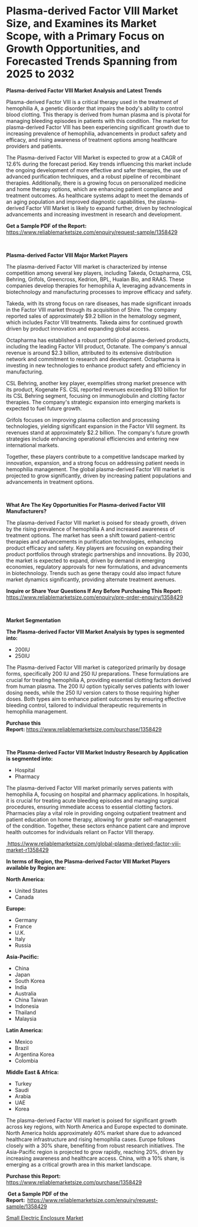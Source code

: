 <p><h1>Plasma-derived Factor VIII Market Size, and Examines its Market Scope, with a Primary Focus on Growth Opportunities, and Forecasted Trends Spanning from 2025 to 2032</h1></p><p><strong>Plasma-derived Factor VIII Market Analysis and Latest Trends</strong></p>
<p><p>Plasma-derived Factor VIII is a critical therapy used in the treatment of hemophilia A, a genetic disorder that impairs the body's ability to control blood clotting. This therapy is derived from human plasma and is pivotal for managing bleeding episodes in patients with this condition. The market for plasma-derived Factor VIII has been experiencing significant growth due to increasing prevalence of hemophilia, advancements in product safety and efficacy, and rising awareness of treatment options among healthcare providers and patients.</p><p>The Plasma-derived Factor VIII Market is expected to grow at a CAGR of 12.6% during the forecast period. Key trends influencing this market include the ongoing development of more effective and safer therapies, the use of advanced purification techniques, and a robust pipeline of recombinant therapies. Additionally, there is a growing focus on personalized medicine and home therapy options, which are enhancing patient compliance and treatment outcomes. As healthcare systems adapt to meet the demands of an aging population and improved diagnostic capabilities, the plasma-derived Factor VIII Market is likely to expand further, driven by technological advancements and increasing investment in research and development.</p></p>
<p><strong>Get a Sample PDF of the Report:&nbsp;</strong> <a href="https://www.reliablemarketsize.com/enquiry/request-sample/1358429?utm_campaign=1197&utm_medium=2&utm_source=Github&utm_content=ia&utm_term=22032025&utm_id=plasma-derived-factor-viii">https://www.reliablemarketsize.com/enquiry/request-sample/1358429</a></p>
<p>&nbsp;</p>
<p><strong>Plasma-derived Factor VIII Major Market Players</strong></p>
<p><p>The plasma-derived Factor VIII market is characterized by intense competition among several key players, including Takeda, Octapharma, CSL Behring, Grifols, Greencross, Kedrion, BPL, Hualan Bio, and RAAS. These companies develop therapies for hemophilia A, leveraging advancements in biotechnology and manufacturing processes to improve efficacy and safety.</p><p>Takeda, with its strong focus on rare diseases, has made significant inroads in the Factor VIII market through its acquisition of Shire. The company reported sales of approximately $9.2 billion in the hematology segment, which includes Factor VIII treatments. Takeda aims for continued growth driven by product innovation and expanding global access.</p><p>Octapharma has established a robust portfolio of plasma-derived products, including the leading Factor VIII product, Octanate. The company's annual revenue is around $2.3 billion, attributed to its extensive distribution network and commitment to research and development. Octapharma is investing in new technologies to enhance product safety and efficiency in manufacturing.</p><p>CSL Behring, another key player, exemplifies strong market presence with its product, Kogenate FS. CSL reported revenues exceeding $10 billion for its CSL Behring segment, focusing on immunoglobulin and clotting factor therapies. The company's strategic expansion into emerging markets is expected to fuel future growth.</p><p>Grifols focuses on improving plasma collection and processing technologies, yielding significant expansion in the Factor VIII segment. Its revenues stand at approximately $2.2 billion. The company's future growth strategies include enhancing operational efficiencies and entering new international markets.</p><p>Together, these players contribute to a competitive landscape marked by innovation, expansion, and a strong focus on addressing patient needs in hemophilia management. The global plasma-derived Factor VIII market is projected to grow significantly, driven by increasing patient populations and advancements in treatment options.</p></p>
<p>&nbsp;</p>
<p><strong>What Are The Key Opportunities For Plasma-derived Factor VIII Manufacturers?</strong></p>
<p><p>The plasma-derived Factor VIII market is poised for steady growth, driven by the rising prevalence of hemophilia A and increased awareness of treatment options. The market has seen a shift toward patient-centric therapies and advancements in purification technologies, enhancing product efficacy and safety. Key players are focusing on expanding their product portfolios through strategic partnerships and innovations. By 2030, the market is expected to expand, driven by demand in emerging economies, regulatory approvals for new formulations, and advancements in biotechnology. Trends such as gene therapy could also impact future market dynamics significantly, providing alternate treatment avenues.</p></p>
<p><strong>Inquire or Share Your Questions If Any Before Purchasing This Report:</strong> <a href="https://www.reliablemarketsize.com/enquiry/pre-order-enquiry/1358429?utm_campaign=1197&utm_medium=2&utm_source=Github&utm_content=ia&utm_term=22032025&utm_id=plasma-derived-factor-viii">https://www.reliablemarketsize.com/enquiry/pre-order-enquiry/1358429</a></p>
<p>&nbsp;</p>
<p><strong>Market Segmentation</strong></p>
<p><strong>The Plasma-derived Factor VIII Market Analysis by types is segmented into:</strong></p>
<p><ul><li>200IU</li><li>250IU</li></ul></p>
<p><p>The Plasma-derived Factor VIII market is categorized primarily by dosage forms, specifically 200 IU and 250 IU preparations. These formulations are crucial for treating hemophilia A, providing essential clotting factors derived from human plasma. The 200 IU option typically serves patients with lower dosing needs, while the 250 IU version caters to those requiring higher doses. Both types aim to enhance patient outcomes by ensuring effective bleeding control, tailored to individual therapeutic requirements in hemophilia management.</p></p>
<p><strong>Purchase this Report:&nbsp;</strong><a href="https://www.reliablemarketsize.com/purchase/1358429?utm_campaign=1197&utm_medium=2&utm_source=Github&utm_content=ia&utm_term=22032025&utm_id=plasma-derived-factor-viii">https://www.reliablemarketsize.com/purchase/1358429</a></p>
<p>&nbsp;</p>
<p><strong>The Plasma-derived Factor VIII Market Industry Research by Application is segmented into:</strong></p>
<p><ul><li>Hospital</li><li>Pharmacy</li></ul></p>
<p><p>The plasma-derived Factor VIII market primarily serves patients with hemophilia A, focusing on hospital and pharmacy applications. In hospitals, it is crucial for treating acute bleeding episodes and managing surgical procedures, ensuring immediate access to essential clotting factors. Pharmacies play a vital role in providing ongoing outpatient treatment and patient education on home therapy, allowing for greater self-management of the condition. Together, these sectors enhance patient care and improve health outcomes for individuals reliant on Factor VIII therapy.</p></p>
<p><a href="https://www.reliablemarketsize.com/global-plasma-derived-factor-viii-market-r1358429?utm_campaign=1197&utm_medium=2&utm_source=Github&utm_content=ia&utm_term=22032025&utm_id=plasma-derived-factor-viii">&nbsp;https://www.reliablemarketsize.com/global-plasma-derived-factor-viii-market-r1358429</a></p>
<p><strong>In terms of Region, the Plasma-derived Factor VIII Market Players available by Region are:</strong></p>
<p>
    <p> <strong> North America: </strong>
        <ul>
            <li>United States</li>
            <li>Canada</li>
        </ul>
        </p> 
    <p> <strong> Europe: </strong>
        <ul>
            <li>Germany</li>
            <li>France</li>
            <li>U.K.</li>
            <li>Italy</li>
            <li>Russia</li>
        </ul>
        </p> 
    <p> <strong> Asia-Pacific: </strong>
        <ul>
            <li>China</li>
            <li>Japan</li>
            <li>South Korea</li>
            <li>India</li>
            <li>Australia</li>
            <li>China Taiwan</li>
            <li>Indonesia</li>
            <li>Thailand</li>
            <li>Malaysia</li>
        </ul>
        </p> 
    <p> <strong> Latin America: </strong>
        <ul>
            <li>Mexico</li>
            <li>Brazil</li>
            <li>Argentina Korea</li>
            <li>Colombia</li>
        </ul>
        </p> 
    <p> <strong> Middle East & Africa: </strong>
        <ul>
            <li>Turkey</li>
            <li>Saudi</li>
            <li>Arabia</li>
            <li>UAE</li>
            <li>Korea</li>
        </ul>
    </p>
    </p>
<p><p>The plasma-derived Factor VIII market is poised for significant growth across key regions, with North America and Europe expected to dominate. North America holds approximately 40% market share due to advanced healthcare infrastructure and rising hemophilia cases. Europe follows closely with a 30% share, benefiting from robust research initiatives. The Asia-Pacific region is projected to grow rapidly, reaching 20%, driven by increasing awareness and healthcare access. China, with a 10% share, is emerging as a critical growth area in this market landscape.</p></p>
<p><strong>Purchase this Report: </strong><a href="https://www.reliablemarketsize.com/purchase/1358429?utm_campaign=1197&utm_medium=2&utm_source=Github&utm_content=ia&utm_term=22032025&utm_id=plasma-derived-factor-viii">https://www.reliablemarketsize.com/purchase/1358429</a></p>
<p>&nbsp;<strong>Get a Sample PDF of the Report:&nbsp;&nbsp;</strong><a href="https://www.reliablemarketsize.com/enquiry/request-sample/1358429?utm_campaign=1197&utm_medium=2&utm_source=Github&utm_content=ia&utm_term=22032025&utm_id=plasma-derived-factor-viii">https://www.reliablemarketsize.com/enquiry/request-sample/1358429</a></p>
<p><strong></strong></p>
<p><p><a href="https://github.com/prosalinda88/Market-Research-Report-List-7/blob/main/small-electric-enclosure-market.md?utm_campaign=1197&utm_medium=2&utm_source=Github&utm_content=ia&utm_term=22032025&utm_id=plasma-derived-factor-viii">Small Electric Enclosure Market</a></p></p>